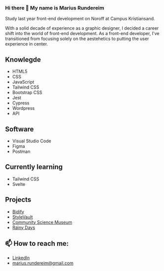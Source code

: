 ### Hi there 👋 My name is Marius Rundereim

Study last year front-end development on Noroff at Campus Kristiansand. 

With a solid decade of experience as a graphic designer, I decided a career shift into the world of front-end development.
As a front-end developer, I've transitioned from focusing solely on the aestehetics to putting the user experience in center.

## Knowlegde
* HTML5
* CSS
* JavaScript
* Tailwind CSS
* Bootstrap CSS
* Jest
* Cypress
* Wordpress
* API

## Software
* Visual Studio Code
* Figma
* Postman

## Currently learning
* Tailwind CSS
* Svelte


## Projects

* [Bidify](https://github.com/mariusrundereim/marius-semester-project-2)
* [StyleVault](https://github.com/mariusrundereim/rundereim_marius_exam1)
* [Community Science Museum](https://github.com/mariusrundereim/semester-museum-1)
* [Rainy Days](https://github.com/mariusrundereim/rainydays-cms)

## 📫 How to reach me:
* [LinkedIn](https://www.linkedin.com/in/mariusrundereim/)
* marius.rundereim@gmail.com

<!--
**mariusrundereim/mariusrundereim** is a ✨ _special_ ✨ repository because its `README.md` (this file) appears on your GitHub profile.

Here are some ideas to get you started:

- 🔭 I’m currently working on ...
- 🌱 I’m currently learning ...
- 👯 I’m looking to collaborate on ...
- 🤔 I’m looking for help with ...
- 💬 Ask me about ...
- 📫 How to reach me: ...
- 😄 Pronouns: ...
- ⚡ Fun fact: ...
-->
